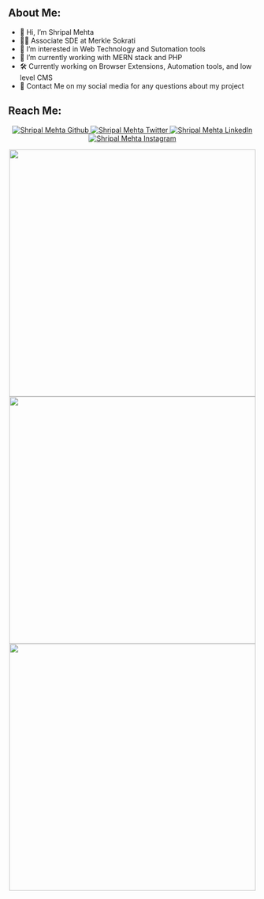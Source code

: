 ## About Me:

- 👋 Hi, I’m Shripal Mehta
- 👨‍💻 Associate SDE at Merkle Sokrati
- 👀 I’m interested in Web Technology and Sutomation tools
- 🌱 I’m currently working with MERN stack and PHP
- 🛠 Currently working on Browser Extensions, Automation tools, and low level CMS
- 🙌 Contact Me on my social media for any questions about my project

## Reach Me:

<p align="center">
    <a href="https://github.com/shripalm" target="_blank">
        <img src="https://img.shields.io/badge/-Github-000?logo=github&style=for-the-badge&logoColor=white&color=black" alt="Shripal Mehta Github" />
    </a>
    <a href="https://twitter.com/shripal__" target="_blank">
        <img src="https://img.shields.io/badge/-Twitter-2CA5E0?logo=twitter&style=for-the-badge&logoColor=white&color=black" alt="Shripal Mehta Twitter" />
    </a>
    <a href="https://www.linkedin.com/in/shripal-mehta-tangle-coder/" target="_blank">
        <img src="https://img.shields.io/badge/-LinkedIn-0077B5?logo=linkedin&style=for-the-badge&logoColor=white&color=black" alt="Shripal Mehta LinkedIn" />
    </a>
     <a href="https://www.instagram.com/shripalm.22/" target="_blank">
       <img src="https://img.shields.io/badge/instagram-%2312100E.svg?&style=for-the-badge&logo=instagram&logoColor=white&color=black" alt="Shripal Mehta Instagram" />
    </a>
</p>

<p align="center" >  
  <a href="https://github.com/shripalm/"> 
    <img width=500 src="https://github-readme-stats.vercel.app/api?username=shripalm&count_private=true&show_icons=true&include_all_commits=true&theme=dark"/>
  </a>
   <br/>
  <a href="https://github.com/shripalm/"> 
    <img width=500 src="https://github-readme-streak-stats.herokuapp.com?user=shripalm&theme=dark"/>
  </a>
   <br/>
  <a href="https://github.com/shripalm/"> 
    <img width=500 src="https://github-readme-stats.vercel.app/api/top-langs/?username=shripalm&count_private=true&layout=compact&theme=dark"/>
  </a>
</p>
